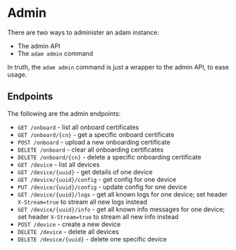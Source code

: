 # Admin

There are two ways to administer an adam instance:

* The admin API
* The `adam admin` command

In truth, the `adam admin` command is just a wrapper to the admin API, to ease usage.

## Endpoints

The following are the admin endpoints:

* `GET /onboard` - list all onboard certificates
* `GET /onboard/{cn}` - get a specific onboard certificate
* `POST /onboard` - upload a new onboarding certificate
* `DELETE /onboard` - clear all onboarding certificates
* `DELETE /onboard/{cn}` - delete a specific onboarding certificate
* `GET /device` - list all devices
* `GET /device/{uuid}` - get details of one device
* `GET /device/{uuid}/config` - get config for one device
* `PUT /device/{uuid}/config` - update config for one device
* `GET /device/{uuid}/logs` - get all known logs for one device; set header `X-Stream=true` to stream all new logs instead
* `GET /device/{uuid}/info` - get all known info messages for one device; set header `X-Stream=true` to stream all new info instead
* `POST /device` - create a new device
* `DELETE /device` - delete all devices
* `DELETE /device/{uuid}` - delete one specific device
